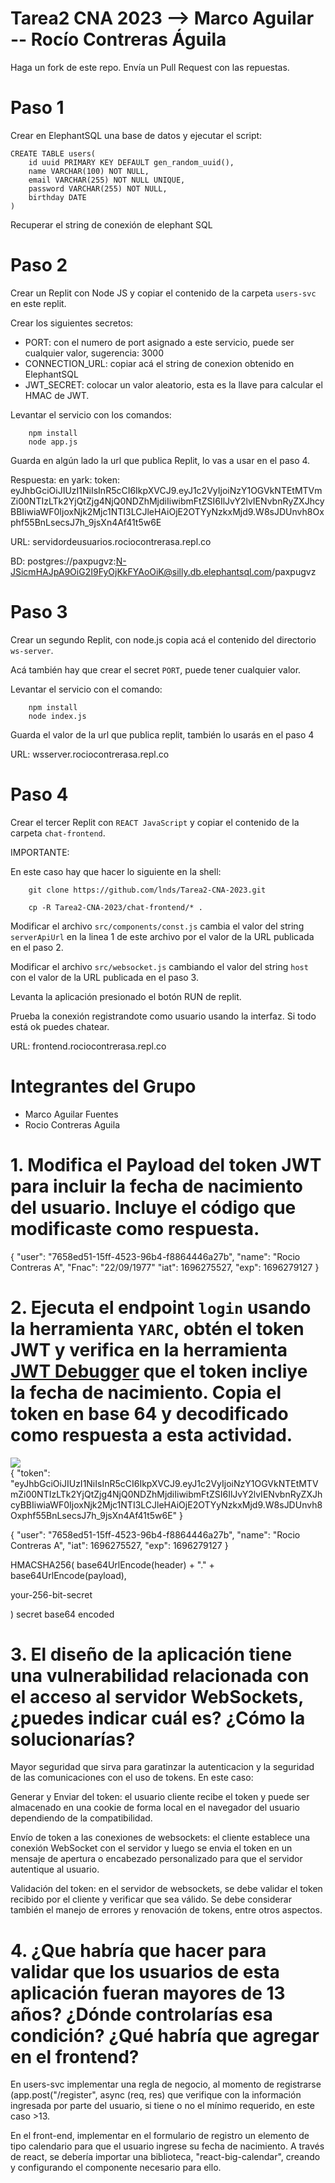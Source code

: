 # Tarea2 CNA 2023 --> Marco Aguilar -- Rocío Contreras Águila

Haga un fork de este repo.
Envía un Pull Request con las repuestas.

# Paso 1

Crear en ElephantSQL una base de datos y ejecutar el script:

```
CREATE TABLE users(
    id uuid PRIMARY KEY DEFAULT gen_random_uuid(),
    name VARCHAR(100) NOT NULL,
    email VARCHAR(255) NOT NULL UNIQUE,
    password VARCHAR(255) NOT NULL,
    birthday DATE
)
```

Recuperar el string de conexión de elephant SQL

# Paso 2

Crear un Replit con Node JS y copiar el contenido de la carpeta `users-svc` en este replit.

Crear los siguientes secretos:

- PORT: con el numero de port asignado a este servicio, puede ser cualquier valor, sugerencia: 3000
- CONNECTION_URL: copiar acá el string de conexion obtenido en ElephantSQL
- JWT_SECRET: colocar un valor aleatorio, esta es la llave para calcular el HMAC de JWT.


Levantar el servicio con los comandos:

        npm install
        node app.js

Guarda en algún lado la url que publica Replit, lo vas a usar en el paso 4.

Respuesta: en yark: token: eyJhbGciOiJIUzI1NiIsInR5cCI6IkpXVCJ9.eyJ1c2VyIjoiNzY1OGVkNTEtMTVmZi00NTIzLTk2YjQtZjg4NjQ0NDZhMjdiIiwibmFtZSI6IlJvY2lvIENvbnRyZXJhcyBBIiwiaWF0IjoxNjk2Mjc1NTI3LCJleHAiOjE2OTYyNzkxMjd9.W8sJDUnvh8Oxphf55BnLsecsJ7h_9jsXn4Af41t5w6E

URL: servidordeusuarios.rociocontrerasa.repl.co

BD: postgres://paxpugvz:N-JSicmHAJpA9OiG2I9FyOjKkFYAoOiK@silly.db.elephantsql.com/paxpugvz

# Paso 3

Crear un segundo Replit, con node.js copia acá el contenido del directorio `ws-server`.

Acá también hay que crear el secret `PORT`, puede tener cualquier valor.

Levantar el servicio con el comando:

        npm install
        node index.js

Guarda el valor de la url que publica replit, también lo usarás en el paso 4

URL: wsserver.rociocontrerasa.repl.co


# Paso 4

Crear el tercer Replit con `REACT JavaScript` y copiar el contenido de la carpeta `chat-frontend`.

IMPORTANTE:

En este caso hay que hacer lo siguiente en la shell:

        git clone https://github.com/lnds/Tarea2-CNA-2023.git

        cp -R Tarea2-CNA-2023/chat-frontend/* .


Modificar el archivo `src/components/const.js` cambia el valor del string `serverApiUrl` en la linea 1 de este archivo por el valor de la URL publicada en el paso 2.

Modificar el archivo `src/websocket.js` cambiando el valor del string `host` con el valor de la URL publicada en el paso 3.

Levanta la aplicación presionado el botón RUN de replit.

Prueba la conexión registrandote como usuario usando la interfaz. Si todo está ok puedes chatear.

URL: frontend.rociocontrerasa.repl.co


# Integrantes del Grupo
- Marco Aguilar Fuentes
- Rocio Contreras Aguila

# 1. Modifica el Payload del token JWT para incluir la fecha de nacimiento del usuario. Incluye el código que modificaste como respuesta.
{
  "user": "7658ed51-15ff-4523-96b4-f8864446a27b",
  "name": "Rocio Contreras A",
  "Fnac": "22/09/1977"
  "iat": 1696275527,
  "exp": 1696279127
}
   
# 2. Ejecuta el endpoint `login` usando la herramienta `YARC`, obtén el token JWT y verifica en la herramienta [JWT Debugger](https://jwt.io) que el token incliye la fecha de nacimiento. Copia el token en base 64 y decodificado como respuesta a esta actividad.

![](yarc.png)   
{
  "token": "eyJhbGciOiJIUzI1NiIsInR5cCI6IkpXVCJ9.eyJ1c2VyIjoiNzY1OGVkNTEtMTVmZi00NTIzLTk2YjQtZjg4NjQ0NDZhMjdiIiwibmFtZSI6IlJvY2lvIENvbnRyZXJhcyBBIiwiaWF0IjoxNjk2Mjc1NTI3LCJleHAiOjE2OTYyNzkxMjd9.W8sJDUnvh8Oxphf55BnLsecsJ7h_9jsXn4Af41t5w6E"
}

{
  "user": "7658ed51-15ff-4523-96b4-f8864446a27b",
  "name": "Rocio Contreras A",
  "iat": 1696275527,
  "exp": 1696279127
}

HMACSHA256(
  base64UrlEncode(header) + "." +
  base64UrlEncode(payload),
  
your-256-bit-secret

) secret base64 encoded

# 3. El diseño de la aplicación tiene una vulnerabilidad relacionada con el acceso al servidor WebSockets, ¿puedes indicar cuál es? ¿Cómo la solucionarías?

Mayor seguridad que sirva para garatinzar la autenticacion y la seguridad de las comunicaciones con el uso de tokens. En este caso:

Generar y Enviar del token: el usuario cliente recibe el token y puede ser almacenado en una cookie de forma local en el navegador del usuario dependiendo de la compatibilidad.

Envío de token a las conexiones de websockets: el cliente establece una conexión WebSocket con el servidor y luego se envia el token en un mensaje de apertura o encabezado personalizado para que el servidor autentique al usuario.

Validación del token: en el servidor de websockets, se debe validar el token recibido por el cliente y verificar que sea válido. Se debe considerar también el manejo de errores y renovación de tokens, entre otros aspectos.

# 4. ¿Que habría que hacer para validar que los usuarios de esta aplicación fueran mayores de 13 años? ¿Dónde controlarías esa condición? ¿Qué habría que agregar en el frontend?

En users-svc implementar una regla de negocio, al momento de registrarse (app.post("/register", async (req, res) que verifique con la información ingresada por parte del usuario, si tiene o no el mínimo requerido, en este caso >13.

En el front-end, implementar en el formulario de registro un elemento de tipo calendario para que el usuario ingrese su fecha de nacimiento. A través de react, se debería importar una biblioteca, "react-big-calendar", creando y configurando el componente necesario para ello.











